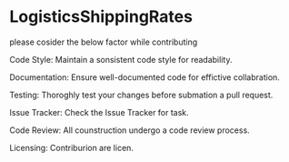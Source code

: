 # LogisticsShippingRates
please cosider the below factor while contributing

Code Style:
Maintain a sonsistent code style for readability.

Documentation:
Ensure well-documented code for effictive collabration.

Testing:
Thoroghly test your changes before submation a pull request.

Issue Tracker:
Check the Issue Tracker for task.

Code Review:
All counstruction undergo a code review process.

Licensing:
Contriburion are licen.

